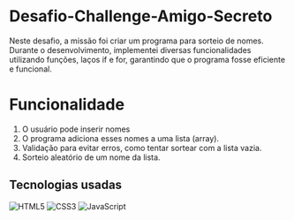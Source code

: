 # Desafio-Challenge-Amigo-Secreto

Neste desafio, a missão foi criar um programa para sorteio de nomes. Durante o desenvolvimento, implementei diversas funcionalidades utilizando funções, laços if e for, garantindo que o programa fosse eficiente e funcional.

# Funcionalidade

1. O usuário pode inserir nomes
2. O programa adiciona esses nomes a uma lista (array).
3. Validação para evitar erros, como tentar sortear com a lista vazia.
4. Sorteio aleatório de um nome da lista.

## Tecnologias usadas

![HTML5](https://img.shields.io/badge/HTML5-E34F26?style=for-the-badge&logo=html5&logoColor=white)
![CSS3](https://img.shields.io/badge/CSS3-1572B6?style=for-the-badge&logo=css3&logoColor=white)
![JavaScript](https://img.shields.io/badge/JavaScript-F7DF1E?style=for-the-badge&logo=javascript&logoColor=black)
